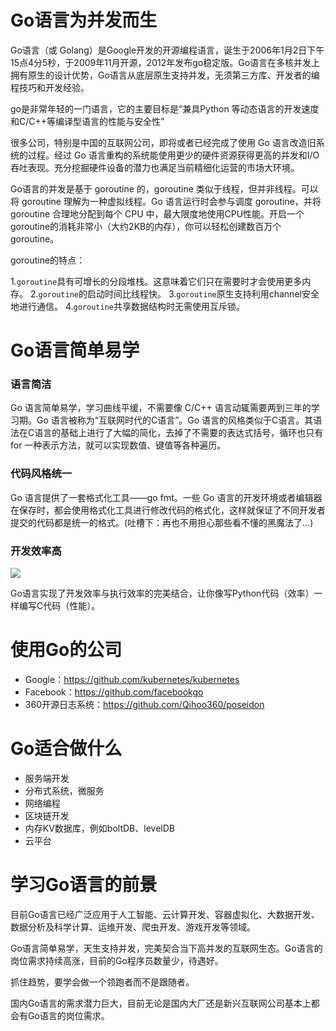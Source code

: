 # Go语言为并发而生

Go语言（或 Golang）是Google开发的开源编程语言，诞生于2006年1月2日下午15点4分5秒，于2009年11月开源，2012年发布go稳定版。Go语言在多核并发上拥有原生的设计优势，Go语言从底层原生支持并发，无须第三方库、开发者的编程技巧和开发经验。

go是非常年轻的一门语言，它的主要目标是“兼具Python 等动态语言的开发速度和C/C++等编译型语言的性能与安全性”

很多公司，特别是中国的互联网公司，即将或者已经完成了使用 Go 语言改造旧系统的过程。经过 Go 语言重构的系统能使用更少的硬件资源获得更高的并发和I/O吞吐表现。充分挖掘硬件设备的潜力也满足当前精细化运营的市场大环境。

Go语言的并发是基于 goroutine 的，goroutine 类似于线程，但并非线程。可以将 goroutine 理解为一种虚拟线程。Go 语言运行时会参与调度 goroutine，并将 goroutine 合理地分配到每个 CPU 中，最大限度地使用CPU性能。开启一个goroutine的消耗非常小（大约2KB的内存），你可以轻松创建数百万个goroutine。

goroutine的特点：

1.`goroutine`具有可增长的分段堆栈。这意味着它们只在需要时才会使用更多内存。
2.`goroutine`的启动时间比线程快。
3.`goroutine`原生支持利用channel安全地进行通信。
4.`goroutine`共享数据结构时无需使用互斥锁。

# Go语言简单易学

### 语言简洁

Go 语言简单易学，学习曲线平缓，不需要像 C/C++ 语言动辄需要两到三年的学习期。Go 语言被称为“互联网时代的C语言”。Go 语言的风格类似于C语言。其语法在C语言的基础上进行了大幅的简化，去掉了不需要的表达式括号，循环也只有 for 一种表示方法，就可以实现数值、键值等各种遍历。

### 代码风格统一

Go 语言提供了一套格式化工具——go fmt。一些 Go 语言的开发环境或者编辑器在保存时，都会使用格式化工具进行修改代码的格式化，这样就保证了不同开发者提交的代码都是统一的格式。(吐槽下：再也不用担心那些看不懂的黑魔法了…)

### 开发效率高

![](https://www.topgoer.com/static/home/2.jpg)

Go语言实现了开发效率与执行效率的完美结合，让你像写Python代码（效率）一样编写C代码（性能）。

# 使用Go的公司

- Google：https://github.com/kubernetes/kubernetes
- Facebook：https://github.com/facebookgo
- 360开源日志系统：https://github.com/Qihoo360/poseidon

# Go适合做什么

- 服务端开发
- 分布式系统，微服务
- 网络编程
- 区块链开发
- 内存KV数据库，例如boltDB、levelDB
- 云平台

# 学习Go语言的前景

目前Go语言已经⼴泛应用于人工智能、云计算开发、容器虚拟化、⼤数据开发、数据分析及科学计算、运维开发、爬虫开发、游戏开发等领域。

Go语言简单易学，天生支持并发，完美契合当下高并发的互联网生态。Go语言的岗位需求持续高涨，目前的Go程序员数量少，待遇好。

抓住趋势，要学会做一个领跑者而不是跟随者。

国内Go语言的需求潜力巨大，目前无论是国内大厂还是新兴互联网公司基本上都会有Go语言的岗位需求。